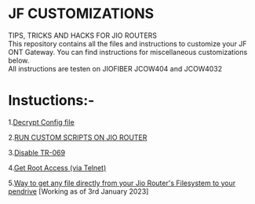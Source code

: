 # JF CUSTOMIZATIONS
TIPS, TRICKS AND HACKS FOR JIO ROUTERS <br />
This repository contains all the files and instructions to customize your JF ONT Gateway. You can find instructions for miscellaneous customizations below. <br />
All instructions are testen on JIOFIBER JCOW404 and JCOW4032 <br/>
# Instuctions:-

1.[Decrypt Config file](https://github.com/Naitik1208/JF-ROUTER/blob/main/Instructions/Decrypt%20Config%20File.md)

2.[RUN CUSTOM SCRIPTS ON JIO ROUTER](https://github.com/Naitik1208/JF-ROUTER/blob/main/Instructions/Run%20Custom%20Scripts%20On%20Your%20Router.md)

3.[Disable TR-069](https://github.com/Naitik1208/JF-ROUTER/blob/main/Instructions/Disable%20TR-069.md)

4.[Get Root Access (via Telnet)](https://github.com/Naitik1208/JF-ROUTER/blob/main/Instructions/Get-Root-Access-JF-ONT-Home-Gateway.md)

5.[Way to get any file directly from your Jio Router's Filesystem to your pendrive](https://github.com/Naitik1208/JF-ROUTER/blob/main/Instructions/Way%20to%20get%20any%20file%20directly%20from%20your%20Jio%20Router's%20Filesystem%20to%20your%20pendrive.md) [Working as of 3rd January 2023] <br />

